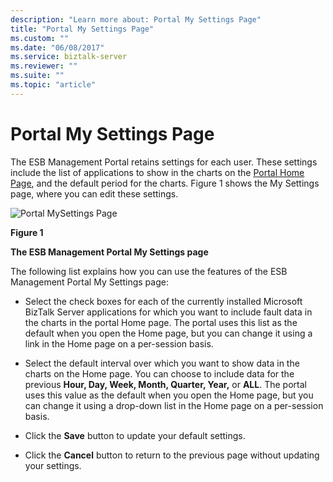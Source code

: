 ```yaml
---
description: "Learn more about: Portal My Settings Page"
title: "Portal My Settings Page"
ms.custom: ""
ms.date: "06/08/2017"
ms.service: biztalk-server
ms.reviewer: ""
ms.suite: ""
ms.topic: "article"
---
```

# Portal My Settings Page
The ESB Management Portal retains settings for each user. These settings include the list of applications to show in the charts on the [Portal Home Page](../esb-toolkit/portal-home-page.md), and the default period for the charts. Figure 1 shows the My Settings page, where you can edit these settings.  
  
 ![Portal MySettings Page](../esb-toolkit/media/ch8-portalmysettingspage.jpg "Ch8-PortalMySettingsPage")  
  
 **Figure 1**  
  
 **The ESB Management Portal My Settings page**  
  
 The following list explains how you can use the features of the ESB Management Portal My Settings page:  
  
-   Select the check boxes for each of the currently installed Microsoft BizTalk Server applications for which you want to include fault data in the charts in the portal Home page. The portal uses this list as the default when you open the Home page, but you can change it using a link in the Home page on a per-session basis.  
  
-   Select the default interval over which you want to show data in the charts on the Home page. You can choose to include data for the previous **Hour, Day, Week, Month, Quarter, Year,** or **ALL**. The portal uses this value as the default when you open the Home page, but you can change it using a drop-down list in the Home page on a per-session basis.  
  
-   Click the **Save** button to update your default settings.  
  
-   Click the **Cancel** button to return to the previous page without updating your settings.
